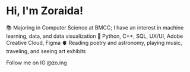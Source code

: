 # Hi, I'm Zoraida!

📚 Majoring in Computer Science at BMCC; I have an interest in machine learning, data, and data visualization
🧰 Python, C++, SQL, UX/UI, Adobe Creative Cloud, Figma
🫀 Reading poetry and astronomy, playing music, traveling, and seeing art exhibits

Follow me on IG @zo.ing
